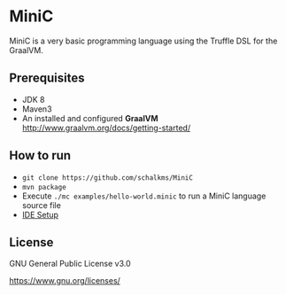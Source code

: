 # MiniC

MiniC is a very basic programming language using the Truffle DSL for the GraalVM.

## Prerequisites

* JDK 8
* Maven3
* An installed and configured **GraalVM** <http://www.graalvm.org/docs/getting-started/>

## How to run

* `git clone https://github.com/schalkms/MiniC`
* `mvn package`
* Execute `./mc examples/hello-world.minic` to run a MiniC language source file
* [IDE Setup](http://www.graalvm.org/docs/graalvm-as-a-platform/implement-language/)

## License

GNU General Public License v3.0

<https://www.gnu.org/licenses/>
